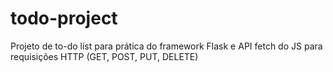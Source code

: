 # todo-project
 Projeto de to-do list para prática do framework Flask e API fetch do JS para requisições HTTP (GET, POST, PUT, DELETE)
